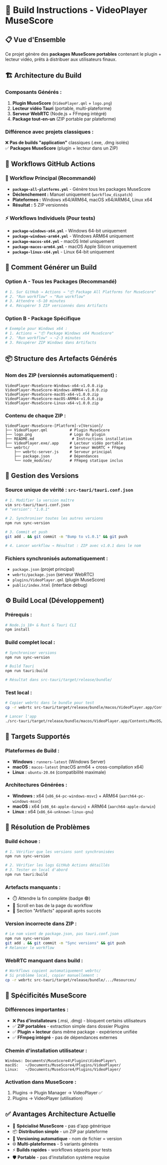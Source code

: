 # 🔧 Build Instructions - VideoPlayer MuseScore

## 📋 Vue d'Ensemble

Ce projet génère des **packages MuseScore portables** contenant le plugin + lecteur vidéo, prêts à distribuer aux utilisateurs finaux.

## 🏗️ Architecture du Build

### **Composants Générés :**
1. **Plugin MuseScore** (`VideoPlayer.qml` + `logo.png`)
2. **Lecteur vidéo Tauri** (portable, multi-plateforme)
3. **Serveur WebRTC** (Node.js + FFmpeg intégré)
4. **Package tout-en-un** (ZIP portable par plateforme)

### **Différence avec projets classiques :**
❌ **Pas de builds "application"** classiques (.exe, .dmg isolés)  
✅ **Packages MuseScore** (plugin + lecteur dans un ZIP)

## 🚀 Workflows GitHub Actions

### **🎯 Workflow Principal (Recommandé)**
- **`package-all-platforms.yml`** - Génère tous les packages MuseScore
- **Déclenchement :** Manuel uniquement (`workflow_dispatch`)
- **Plateformes :** Windows x64/ARM64, macOS x64/ARM64, Linux x64
- **Résultat :** 5 ZIP versionnés

### **⚡ Workflows Individuels (Pour tests)**
- **`package-windows-x64.yml`** - Windows 64-bit uniquement
- **`package-windows-arm64.yml`** - Windows ARM64 uniquement  
- **`package-macos-x64.yml`** - macOS Intel uniquement
- **`package-macos-arm64.yml`** - macOS Apple Silicon uniquement
- **`package-linux-x64.yml`** - Linux 64-bit uniquement

## 🎯 Comment Générer un Build

### **Option A - Tous les Packages (Recommandé)**
```bash
# 1. Sur GitHub → Actions → "📦 Package All Platforms for MuseScore"
# 2. "Run workflow" → "Run workflow" 
# 3. Attendre ~5-10 minutes
# 4. Récupérer 5 ZIP versionnés dans Artifacts
```

### **Option B - Package Spécifique**
```bash
# Exemple pour Windows x64 :
# 1. Actions → "📦 Package Windows x64 MuseScore" 
# 2. "Run workflow" → ~2-3 minutes
# 3. Récupérer ZIP Windows dans Artifacts
```

## 📦 Structure des Artefacts Générés

### **Nom des ZIP (versionnés automatiquement) :**
```
VideoPlayer-MuseScore-Windows-x64-v1.0.0.zip
VideoPlayer-MuseScore-Windows-ARM64-v1.0.0.zip
VideoPlayer-MuseScore-macOS-x64-v1.0.0.zip
VideoPlayer-MuseScore-macOS-ARM64-v1.0.0.zip
VideoPlayer-MuseScore-Linux-x64-v1.0.0.zip
```

### **Contenu de chaque ZIP :**
```
VideoPlayer-MuseScore-[Platform]-v[Version]/
├── VideoPlayer.qml          # Plugin MuseScore
├── logo.png                 # Logo du plugin
├── README.md                 # Instructions installation
├── VideoPlayer.exe/.app     # Lecteur vidéo portable
└── webrtc/                  # Serveur WebRTC + FFmpeg
    ├── webrtc-server.js     # Serveur principal
    ├── package.json         # Dépendances
    └── node_modules/        # FFmpeg statique inclus
```

## 🔄 Gestion des Versions

### **Source unique de vérité :** `src-tauri/tauri.conf.json`

```bash
# 1. Modifier la version maître
vim src-tauri/tauri.conf.json
# "version": "1.0.1"

# 2. Synchroniser toutes les autres versions
npm run sync-version

# 3. Commit et push
git add . && git commit -m "Bump to v1.0.1" && git push

# 4. Lancer workflow → Résultat : ZIP avec v1.0.1 dans le nom
```

### **Fichiers synchronisés automatiquement :**
- `package.json` (projet principal)
- `webrtc/package.json` (serveur WebRTC)
- `plugins/VideoPlayer.qml` (plugin MuseScore)
- `public/index.html` (interface debug)

## ⚙️ Build Local (Développement)

### **Prérequis :**
```bash
# Node.js 18+ & Rust & Tauri CLI
npm install
```

### **Build complet local :**
```bash
# Synchroniser versions
npm run sync-version

# Build Tauri
npm run tauri:build

# Résultat dans src-tauri/target/release/bundle/
```

### **Test local :**
```bash
# Copier webrtc dans le bundle pour test
cp -r webrtc src-tauri/target/release/bundle/macos/VideoPlayer.app/Contents/Resources/

# Lancer l'app
./src-tauri/target/release/bundle/macos/VideoPlayer.app/Contents/MacOS/VideoPlayer
```

## 🎯 Targets Supportés

### **Plateformes de Build :**
- **Windows** : `runners-latest` (Windows Server)
- **macOS** : `macos-latest` (macOS arm64 + cross-compilation x64)
- **Linux** : `ubuntu-20.04` (compatibilité maximale)

### **Architectures Générées :**
- **Windows :** x64 (`x86_64-pc-windows-msvc`) + ARM64 (`aarch64-pc-windows-msvc`)
- **macOS :** x64 (`x86_64-apple-darwin`) + ARM64 (`aarch64-apple-darwin`)
- **Linux :** x64 (`x86_64-unknown-linux-gnu`)

## 🔧 Résolution de Problèmes

### **Build échoue :**
```bash
# 1. Vérifier que les versions sont synchronisées
npm run sync-version

# 2. Vérifier les logs GitHub Actions détaillés
# 3. Tester en local d'abord
npm run tauri:build
```

### **Artefacts manquants :**
- ⏱️ Attendre la fin complète (badge 🟢)
- 📍 Scroll en bas de la page du workflow
- 📂 Section "Artifacts" apparaît après succès

### **Version incorrecte dans ZIP :**
```bash
# Le nom vient de package.json, pas tauri.conf.json
npm run sync-version
git add . && git commit -m "Sync versions" && git push
# Relancer le workflow
```

### **WebRTC manquant dans build :**
```bash
# Workflows copient automatiquement webrtc/
# Si problème local, copier manuellement :
cp -r webrtc src-tauri/target/release/bundle/.../Resources/
```

## 🚀 Spécificités MuseScore

### **Différences importantes :**
- ❌ **Pas d'installateurs** (.msi, .dmg) - bloquent certains utilisateurs
- ✅ **ZIP portables** - extraction simple dans dossier Plugins
- ✅ **Plugin + lecteur** dans même package - expérience unifiée
- ✅ **FFmpeg intégré** - pas de dépendances externes

### **Chemin d'installation utilisateur :**
```
Windows: Documents\MuseScore4\Plugins\VideoPlayer\
macOS:   ~/Documents/MuseScore4/Plugins/VideoPlayer/
Linux:   ~/Documents/MuseScore4/Plugins/VideoPlayer/
```

### **Activation dans MuseScore :**
1. Plugins → Plugin Manager → VideoPlayer ✅
2. Plugins → VideoPlayer (utilisation)

## ✅ Avantages Architecture Actuelle

- 🎯 **Spécialisé MuseScore** - pas d'app générique
- 📦 **Distribution simple** - un ZIP par plateforme
- 🔄 **Versioning automatique** - nom de fichier = version
- 🌐 **Multi-plateformes** - 5 variants générés
- ⚡ **Builds rapides** - workflows séparés pour tests
- 🛡️ **Portable** - pas d'installation système requise